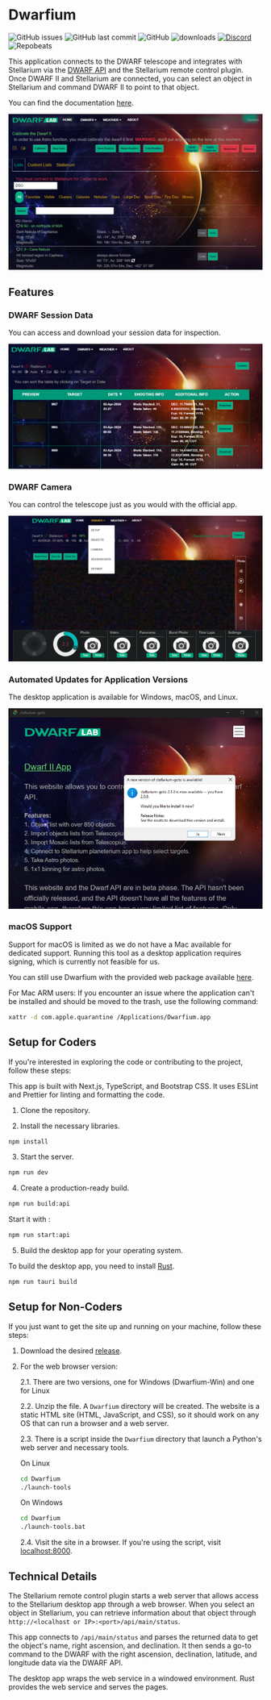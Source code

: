 # Dwarfium
![GitHub issues](https://img.shields.io/github/issues/stevejcl/dwarfii-stellarium-goto)
![GitHub last commit](https://img.shields.io/github/last-commit/stevejcl/dwarfii-stellarium-goto)
![GitHub](https://img.shields.io/github/license/stevejcl/dwarfii-stellarium-goto)
![downloads](https://img.shields.io/github/downloads/stevejcl/dwarfii-stellarium-goto/total.svg)
[![Discord](https://dcbadge.vercel.app/api/server/5vFWbsXDfv)](https://discord.gg/5vFWbsXDfv)
![Repobeats](https://repobeats.axiom.co/api/embed/14963aa4fc5307591a6e387817c1dedf75d7e8f9.svg "Repobeats analytics image")

This application connects to the DWARF telescope and integrates with Stellarium via the [DWARF API](https://hj433clxpv.feishu.cn/docx/MiRidJmKOobM2SxZRVGcPCVknQg) and the Stellarium remote control plugin. Once DWARF II and Stellarium are connected, you can select an object in Stellarium and command DWARF II to point to that object.

You can find the documentation [here](https://tinyurl.com/Dwarfium).

![Screenshot of Stellarium and app](images/ScreenShot.png)

## Features

### DWARF Session Data

You can access and download your session data for inspection.

![Screenshot of session data](images/session-data.png)

### DWARF Camera

You can control the telescope just as you would with the official app.

![Screenshot of camera control](images/camera.png)

### Automated Updates for Application Versions

The desktop application is available for Windows, macOS, and Linux.

![Screenshot of updates](images/updates.png)

### macOS Support

Support for macOS is limited as we do not have a Mac available for dedicated support. Running this tool as a desktop application requires signing, which is currently not feasible for us.

You can still use Dwarfium with the provided web package available [here](https://github.com/stevejcl/dwarfium/releases).

For Mac ARM users:
If you encounter an issue where the application can't be installed and should be moved to the trash, use the following command:

```bash
xattr -d com.apple.quarantine /Applications/Dwarfium.app
```

## Setup for Coders

If you're interested in exploring the code or contributing to the project, follow these steps:

This app is built with Next.js, TypeScript, and Bootstrap CSS. It uses ESLint and Prettier for linting and formatting the code.

1. Clone the repository.

2. Install the necessary libraries.

```bash
npm install
```

3. Start the server.

```bash
npm run dev
```

4. Create a production-ready build.

```bash
npm run build:api
```
   Start it with :

```bash
npm run start:api
```

5. Build the desktop app for your operating system.

To build the desktop app, you need to install [Rust](https://www.rust-lang.org/learn/get-started).

```bash
npm run tauri build
```

## Setup for Non-Coders

If you just want to get the site up and running on your machine, follow these steps:

1. Download the desired [release](https://github.com/stevejcl/dwarfium/releases).

2. For the web browser version:

   2.1. There are two versions, one for Windows (Dwarfium-Win) and one for Linux

   2.2. Unzip the file. A `Dwarfium` directory will be created. The website is a static HTML site (HTML, JavaScript, and CSS), so it should work on any OS that can run a browser and a web server.

   2.3. There is a script inside the `Dwarfium` directory that launch a Python's web server and necessary tools.

   On Linux

   ```bash
   cd Dwarfium
   ./launch-tools
   ```

   On Windows

   ```cmd
   cd Dwarfium
   ./launch-tools.bat
   ```

   2.4. Visit the site in a browser. If you're using the script, visit [localhost:8000](http://localhost:8000/).

## Technical Details

The Stellarium remote control plugin starts a web server that allows access to the Stellarium desktop app through a web browser. When you select an object in Stellarium, you can retrieve information about that object through `http://<localhost or IP>:<port>/api/main/status`.

This app connects to `/api/main/status` and parses the returned data to get the object's name, right ascension, and declination. It then sends a go-to command to the DWARF with the right ascension, declination, latitude, and longitude data via the DWARF API.

The desktop app wraps the web service in a windowed environment. Rust provides the web service and serves the pages.
